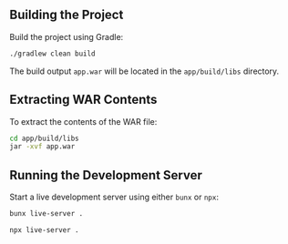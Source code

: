 ## Building the Project

Build the project using Gradle:

```bash
./gradlew clean build
```

The build output `app.war` will be located in the `app/build/libs` directory.

## Extracting WAR Contents

To extract the contents of the WAR file:

```bash
cd app/build/libs
jar -xvf app.war
```

## Running the Development Server

Start a live development server using either `bunx` or `npx`:

```bash
bunx live-server .

npx live-server .
```
